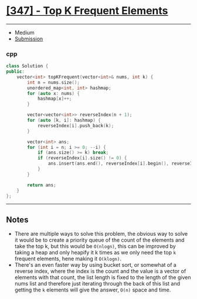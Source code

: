 # [[347] - Top K Frequent Elements](https://leetcode.com/problems/top-k-frequent-elements/)

---

- Medium
- [Submission](https://leetcode.com/problems/top-k-frequent-elements/submissions/871377021/)

### cpp
```cpp
class Solution {
public:
    vector<int> topKFrequent(vector<int>& nums, int k) {
        int n = nums.size();
        unordered_map<int, int> hashmap;
        for (auto x: nums) {
            hashmap[x]++;
        }

        vector<vector<int>> reverseIndex(n + 1);
        for (auto [k, i]: hashmap) {
            reverseIndex[i].push_back(k);
        }

        vector<int> ans;
        for (int i = n; i >= 0; --i) {
            if (ans.size() >= k) break;
            if (reverseIndex[i].size() != 0) {
                ans.insert(ans.end(), reverseIndex[i].begin(), reverseIndex[i].end());
            }
        }

        return ans;
    }
};
```

---

## Notes

- There are multiple ways to solve this problem, the obvious way to solve it would be to create a priority queue of the count of the elements and take the top k, but this would be `O(nlogn)`, this can be improved by taking a heap and only heapify it k times as we only need the top `k` frequent elements, hene making it `O(klogn)`.
- There's an even faster way by using bucket sort, or somewhat of a reverse index, where the index is the count and the value is a vector of elements with that count, the list length is fixed to the length of the given nums list and therefore just iterating through the back of this list and getting the `k` elements will give the answer, `O(n)` space and time.
